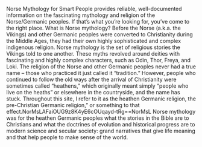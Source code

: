 Norse Mythology for Smart People provides reliable, well-documented information 
on the fascinating mythology and religion of the Norse/Germanic peoples. 
If that’s what you’re looking for, you’ve come to the right place.
What is Norse mythology?
Before the Norse (a.k.a. the Vikings) and other Germanic peoples 
were converted to Christianity during the Middle Ages, 
they had their own highly sophisticated and complex indigenous religion. 
Norse mythology is the set of religious stories the Vikings told to one another. 
These myths revolved around deities with fascinating and highly complex characters, such as Odin, Thor, Freya, and Loki.
The religion of the Norse and other Germanic peoples never had a true name – those who practiced it 
just called it “tradition.” However, people who continued to follow the old ways after the arrival of Christianity 
were sometimes called “heathens,” which originally meant simply “people who live on the heaths” or elsewhere in the countryside, 
and the name has stuck. Throughout this site, I refer to it as the heathen Germanic religion,
the pre-Christian Germanic religion,” or something to that effect.NorMsLAFaiOUG9z8K4yE6cOUqayd-tRg==NorMsL
Norse mythology was for the heathen Germanic peoples what the stories in the Bible are 
to Christians and what the doctrines of evolution and historical progress are to modern science and secular society: 
grand narratives that give life meaning and that help people to make sense of the world. 
